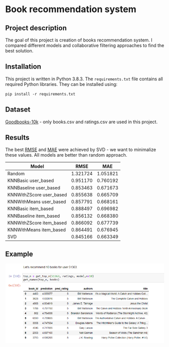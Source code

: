 # Book recommendation system

## Project description

The goal of this project is creation of books recommendation system.
I compared different models and collaborative filtering approaches to find the best solution.

## Installation

This project is written in Python 3.8.3.
The `requirements.txt` file contains all required Python libraries. They can be installed using:

```
pip install -r requirements.txt
```

## Dataset

[Goodbooks-10k](https://github.com/zygmuntz/goodbooks-10k) - only books.csv and ratings.csv are used in this project.

## Results

The best [RMSE](https://en.wikipedia.org/wiki/Root-mean-square_deviation) and [MAE](https://en.wikipedia.org/wiki/Mean_absolute_error) were achieved by SVD - we want to minimalize these values. All models are better than random approach.

| Model                    | RMSE     | MAE      |
| ------------------------ | -------- | -------- |
| Random                   | 1.321724 | 1.051821 |
| KNNBasic user_based      | 0.951170 | 0.760192 |
| KNNBaseline user_based   | 0.853463 | 0.671673 |
| KNNWithZScore user_based | 0.855638 | 0.665709 |
| KNNWithMeans user_based  | 0.857791 | 0.668161 |
| KNNBasic item_based      | 0.888497 | 0.696982 |
| KNNBaseline item_based   | 0.856132 | 0.668380 |
| KNNWithZScore item_based | 0.866092 | 0.677739 |
| KNNWithMeans item_based  | 0.864491 | 0.676945 |
| SVD                      | 0.845166 | 0.663349 |

## Example

![alt text](prediction.PNG)
